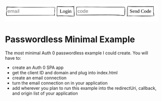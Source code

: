 ![alt screenshot](screenshot.png)

# Passwordless Minimal Example
The most minimal Auth 0 passwordless example I could create. You will have to:
* create an Auth 0 SPA app
* get the client ID and domain and plug into index.html
* create an email connection
* turn the email connection on in your application
* add wherever you plan to run this example into the redirectUri, callback, and origin list of your application
